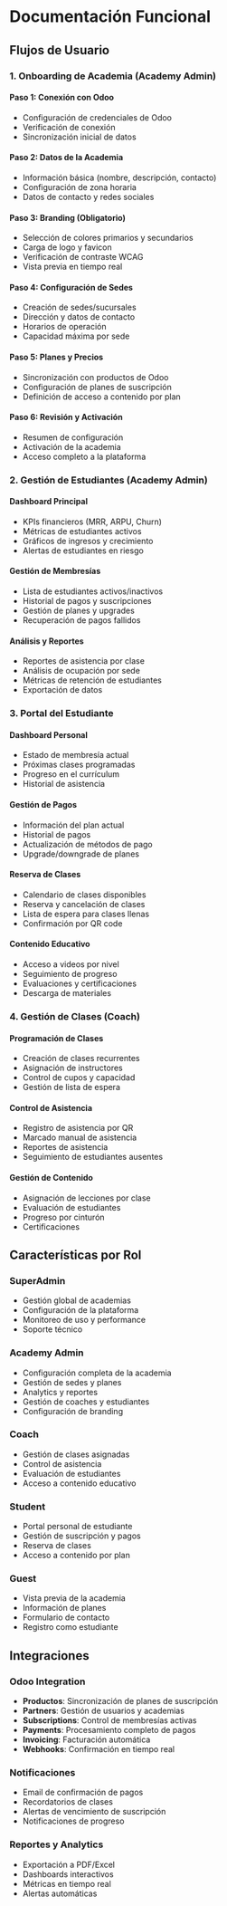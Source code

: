 # Documentación Funcional

## Flujos de Usuario

### 1. Onboarding de Academia (Academy Admin)

#### Paso 1: Conexión con Odoo
- Configuración de credenciales de Odoo
- Verificación de conexión
- Sincronización inicial de datos

#### Paso 2: Datos de la Academia
- Información básica (nombre, descripción, contacto)
- Configuración de zona horaria
- Datos de contacto y redes sociales

#### Paso 3: Branding (Obligatorio)
- Selección de colores primarios y secundarios
- Carga de logo y favicon
- Verificación de contraste WCAG
- Vista previa en tiempo real

#### Paso 4: Configuración de Sedes
- Creación de sedes/sucursales
- Dirección y datos de contacto
- Horarios de operación
- Capacidad máxima por sede

#### Paso 5: Planes y Precios
- Sincronización con productos de Odoo
- Configuración de planes de suscripción
- Definición de acceso a contenido por plan

#### Paso 6: Revisión y Activación
- Resumen de configuración
- Activación de la academia
- Acceso completo a la plataforma

### 2. Gestión de Estudiantes (Academy Admin)

#### Dashboard Principal
- KPIs financieros (MRR, ARPU, Churn)
- Métricas de estudiantes activos
- Gráficos de ingresos y crecimiento
- Alertas de estudiantes en riesgo

#### Gestión de Membresías
- Lista de estudiantes activos/inactivos
- Historial de pagos y suscripciones
- Gestión de planes y upgrades
- Recuperación de pagos fallidos

#### Análisis y Reportes
- Reportes de asistencia por clase
- Análisis de ocupación por sede
- Métricas de retención de estudiantes
- Exportación de datos

### 3. Portal del Estudiante

#### Dashboard Personal
- Estado de membresía actual
- Próximas clases programadas
- Progreso en el currículum
- Historial de asistencia

#### Gestión de Pagos
- Información del plan actual
- Historial de pagos
- Actualización de métodos de pago
- Upgrade/downgrade de planes

#### Reserva de Clases
- Calendario de clases disponibles
- Reserva y cancelación de clases
- Lista de espera para clases llenas
- Confirmación por QR code

#### Contenido Educativo
- Acceso a videos por nivel
- Seguimiento de progreso
- Evaluaciones y certificaciones
- Descarga de materiales

### 4. Gestión de Clases (Coach)

#### Programación de Clases
- Creación de clases recurrentes
- Asignación de instructores
- Control de cupos y capacidad
- Gestión de lista de espera

#### Control de Asistencia
- Registro de asistencia por QR
- Marcado manual de asistencia
- Reportes de asistencia
- Seguimiento de estudiantes ausentes

#### Gestión de Contenido
- Asignación de lecciones por clase
- Evaluación de estudiantes
- Progreso por cinturón
- Certificaciones

## Características por Rol

### SuperAdmin
- Gestión global de academias
- Configuración de la plataforma
- Monitoreo de uso y performance
- Soporte técnico

### Academy Admin
- Configuración completa de la academia
- Gestión de sedes y planes
- Analytics y reportes
- Gestión de coaches y estudiantes
- Configuración de branding

### Coach
- Gestión de clases asignadas
- Control de asistencia
- Evaluación de estudiantes
- Acceso a contenido educativo

### Student
- Portal personal de estudiante
- Gestión de suscripción y pagos
- Reserva de clases
- Acceso a contenido por plan

### Guest
- Vista previa de la academia
- Información de planes
- Formulario de contacto
- Registro como estudiante

## Integraciones

### Odoo Integration
- **Productos**: Sincronización de planes de suscripción
- **Partners**: Gestión de usuarios y academias
- **Subscriptions**: Control de membresías activas
- **Payments**: Procesamiento completo de pagos
- **Invoicing**: Facturación automática
- **Webhooks**: Confirmación en tiempo real

### Notificaciones
- Email de confirmación de pagos
- Recordatorios de clases
- Alertas de vencimiento de suscripción
- Notificaciones de progreso

### Reportes y Analytics
- Exportación a PDF/Excel
- Dashboards interactivos
- Métricas en tiempo real
- Alertas automáticas
